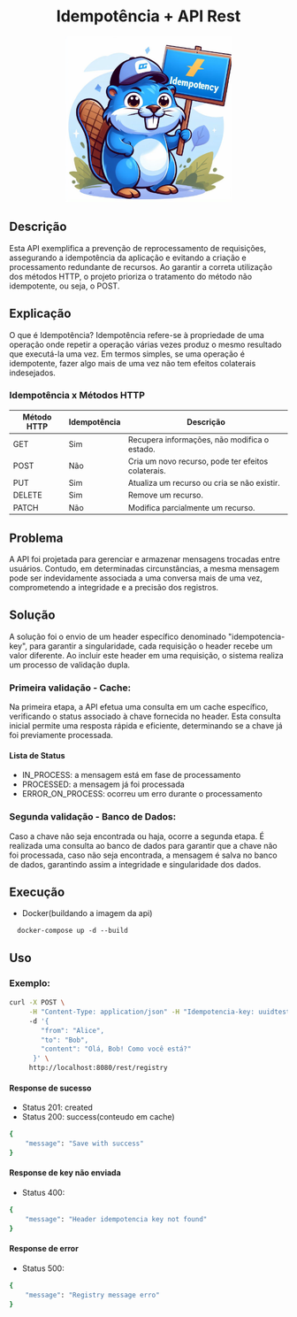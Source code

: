 <h1 align="center"> Idempotência + API Rest</h1>


<p align="center">
  <img src="image.jpeg"  width="300" height="300">
</p>

## Descrição

Esta API exemplifica a prevenção de reprocessamento de requisições, assegurando a idempotência da aplicação e evitando a criação e processamento redundante de recursos. Ao garantir a correta utilização dos métodos HTTP, o projeto prioriza o tratamento do método não idempotente, ou seja, o POST.

## Explicação

O que é Idempotência?
Idempotência refere-se à propriedade de uma operação onde repetir a operação várias vezes produz o mesmo resultado que executá-la uma vez. Em termos simples, se uma operação é idempotente, fazer algo mais de uma vez não tem efeitos colaterais indesejados.

### Idempotência x Métodos HTTP

| Método HTTP | Idempotência | Descrição                                       |
|-------------|--------------|--------------------------------------------------|
| GET         | Sim          | Recupera informações, não modifica o estado.     |
| POST        | Não          | Cria um novo recurso, pode ter efeitos colaterais.|
| PUT         | Sim          | Atualiza um recurso ou cria se não existir.       |
| DELETE      | Sim          | Remove um recurso.                               |
| PATCH       | Não          | Modifica parcialmente um recurso.                 |

## Problema

A API foi projetada para gerenciar e armazenar mensagens trocadas entre usuários. Contudo, em determinadas circunstâncias, a mesma mensagem pode ser indevidamente associada a uma conversa mais de uma vez, comprometendo a integridade e a precisão dos registros.

## Solução 

A solução foi o envio de um header específico denominado "idempotencia-key", para garantir a singularidade, cada requisição o header recebe um valor diferente. Ao incluir este header em uma requisição, o sistema realiza um processo de validação dupla.

### Primeira validação - Cache:
Na primeira etapa, a API efetua uma consulta em um cache específico, verificando o status associado à chave fornecida no header. Esta consulta inicial permite uma resposta rápida e eficiente, determinando se a chave já foi previamente processada.

#### Lista de Status
* IN_PROCESS: a mensagem está em fase de processamento
* PROCESSED: a mensagem já foi processada
* ERROR_ON_PROCESS: ocorreu um erro durante o processamento


### Segunda validação - Banco de Dados:
Caso a chave não seja encontrada ou haja, ocorre a segunda etapa. 
É realizada uma consulta ao banco de dados para garantir que a chave não foi processada, caso não seja encontrada, a mensagem é salva no banco de dados, garantindo assim a integridade e singularidade dos dados.

## Execução

* Docker(buildando a imagem da api)
```
  docker-compose up -d --build
```

## Uso

### Exemplo: 
``` bash 
curl -X POST \
     -H "Content-Type: application/json" -H "Idempotencia-key: uuidteste1" \  
     -d '{
        "from": "Alice",
        "to": "Bob",
        "content": "Olá, Bob! Como você está?"
      }' \
     http://localhost:8080/rest/registry
```
#### Response de sucesso
* Status 201: created
* Status 200: success(conteudo em cache)
``` bash 
{
    "message": "Save with success"
}  
```

#### Response de key não enviada
* Status 400:
``` bash 
{
    "message": "Header idempotencia key not found"
}  
```

#### Response de error
* Status 500:
``` bash 
{
    "message": "Registry message erro"
}  
```


